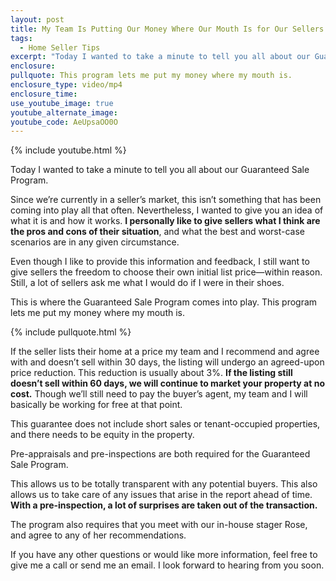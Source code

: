 ```yaml
---
layout: post
title: My Team Is Putting Our Money Where Our Mouth Is for Our Sellers
tags:
  - Home Seller Tips
excerpt: "Today I wanted to take a minute to tell you all about our Guaranteed Sale\_Program."
enclosure:
pullquote: This program lets me put my money where my mouth is.
enclosure_type: video/mp4
enclosure_time:
use_youtube_image: true
youtube_alternate_image:
youtube_code: AeUpsaOO0O
---
```



{% include youtube.html %}

Today I wanted to take a minute to tell you all about our Guaranteed Sale Program.

Since we’re currently in a seller’s market, this isn’t something that has been coming into play all that often. Nevertheless, I wanted to give you an idea of what it is and how it works. **I personally like to give sellers what I think are the pros and cons of their situation**, and what the best and worst-case scenarios are in any given circumstance.

Even though I like to provide this information and feedback, I still want to give sellers the freedom to choose their own initial list price—within reason. Still, a lot of sellers ask me what I would do if I were in their shoes.

This is where the Guaranteed Sale Program comes into play. This program lets me put my money where my mouth is.

{% include pullquote.html %}

If the seller lists their home at a price my team and I recommend and agree with and doesn’t sell within 30 days, the listing will undergo an agreed-upon price reduction. This reduction is usually about 3%. **If the listing still doesn’t sell within 60 days, we will continue to market your property at no cost.** Though we’ll still need to pay the buyer’s agent, my team and I will basically be working for free at that point.

This guarantee does not include short sales or tenant-occupied properties, and there needs to be equity in the property.

Pre-appraisals and pre-inspections are both required for the Guaranteed Sale Program.

This allows us to be totally transparent with any potential buyers. This also allows us to take care of any issues that arise in the report ahead of time. **With a pre-inspection, a lot of surprises are taken out of the transaction.**

The program also requires that you meet with our in-house stager Rose, and agree to any of her recommendations.

If you have any other questions or would like more information, feel free to give me a call or send me an email. I look forward to hearing from you soon.